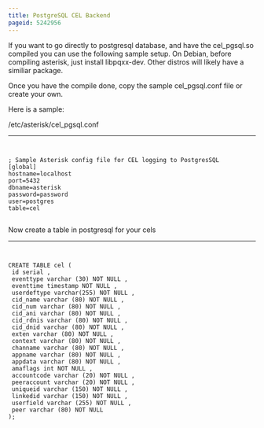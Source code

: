 ```yaml
---
title: PostgreSQL CEL Backend
pageid: 5242956
---
```


If you want to go directly to postgresql database, and have the cel_pgsql.so compiled you can use the following sample setup. On Debian, before compiling asterisk, just install libpqxx-dev. Other distros will likely have a similiar package.


Once you have the compile done, copy the sample cel_pgsql.conf file or create your own. 


Here is a sample: 


/etc/asterisk/cel_pgsql.conf




---

  
  


```


; Sample Asterisk config file for CEL logging to PostgresSQL 
[global] 
hostname=localhost 
port=5432 
dbname=asterisk 
password=password 
user=postgres 
table=cel 


```


Now create a table in postgresql for your cels 




---

  
  


```


CREATE TABLE cel (
 id serial , 
 eventtype varchar (30) NOT NULL ,
 eventtime timestamp NOT NULL ,
 userdeftype varchar(255) NOT NULL ,
 cid_name varchar (80) NOT NULL , 
 cid_num varchar (80) NOT NULL ,
 cid_ani varchar (80) NOT NULL , 
 cid_rdnis varchar (80) NOT NULL ,
 cid_dnid varchar (80) NOT NULL ,
 exten varchar (80) NOT NULL ,
 context varchar (80) NOT NULL , 
 channame varchar (80) NOT NULL ,
 appname varchar (80) NOT NULL ,
 appdata varchar (80) NOT NULL , 
 amaflags int NOT NULL ,
 accountcode varchar (20) NOT NULL ,
 peeraccount varchar (20) NOT NULL ,
 uniqueid varchar (150) NOT NULL ,
 linkedid varchar (150) NOT NULL , 
 userfield varchar (255) NOT NULL ,
 peer varchar (80) NOT NULL 
);


```


